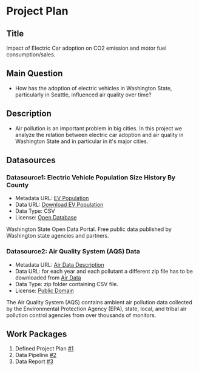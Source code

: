 # Project Plan

## Title
<!-- Give your project a short title. -->
Impact of Electric Car adoption on CO2 emission and motor fuel consumption/sales.

## Main Question

<!-- Think about one main question you want to answer based on the data. -->
* How has the adoption of electric vehicles in Washington State, particularly in Seattle, influenced air quality over time?

## Description

<!-- Describe your data science project in max. 200 words. Consider writing about why and how you attempt it. -->
* Air pollution is an important problem in big cities. In this project we analyze the relation between electric car adoption and air quality in Washington State and in particular in it's major cities.

## Datasources

<!-- Describe each datasources you plan to use in a section. Use the prefic "DatasourceX" where X is the id of the datasource. -->

### Datasource1: Electric Vehicle Population Size History By County
* Metadata URL: [EV Population](https://data.wa.gov/Transportation/Electric-Vehicle-Population-Size-History-By-County/3d5d-sdqb/about_data)
* Data URL: [Download EV Population](https://data.wa.gov/resource/3d5d-sdqb.csv?$limit=50000)
* Data Type: CSV
* License: [Open Database](https://opendatacommons.org/licenses/odbl/1-0/)

Washington State Open Data Portal. Free public data published by Washington state agencies and partners.

### Datasource2: Air Quality System (AQS) Data
* Metadata URL: [Air Data Description](https://aqs.epa.gov/aqsweb/airdata/FileFormats.html#_introduction)
* Data URL: for each year and each pollutant a different zip file has to be downloaded from [Air Data](https://aqs.epa.gov/aqsweb/airdata/download_files.html)
* Data Type: zip folder containing CSV file.
* License: [Public Domain](https://opendatacommons.org/licenses/pddl/1-0/)

The Air Quality System (AQS) contains ambient air pollution data collected by the Environmental Protection Agency (EPA), state, local, and tribal air pollution control agencies from over thousands of monitors.


## Work Packages

<!-- List of work packages ordered sequentially, each pointing to an issue with more details. -->

1. Defined Project Plan [#1][i1]
2. Data Pipeline [#2][i2]
3. Data Report [#3][i3]

[i1]: https://github.com/korn3lie/made-project/issues/1
[i2]: https://github.com/korn3lie/made-project/issues/2
[i3]: https://github.com/korn3lie/made-project/issues/3